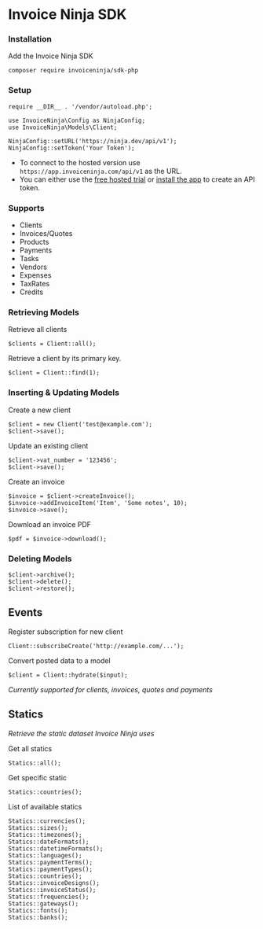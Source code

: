 # Invoice Ninja SDK

### Installation

Add the Invoice Ninja SDK

    composer require invoiceninja/sdk-php

### Setup

    require __DIR__ . '/vendor/autoload.php';

    use InvoiceNinja\Config as NinjaConfig;
    use InvoiceNinja\Models\Client;

    NinjaConfig::setURL('https://ninja.dev/api/v1');
    NinjaConfig::setToken('Your Token');

- To connect to the hosted version use `https://app.invoiceninja.com/api/v1` as the URL.
- You can either use the [free hosted trial](https://app.invoiceninja.com/invoice_now?sign_up=true&redirect_to=/settings/api_tokens) or [install the app](https://www.invoiceninja.com/self-host/) to create an API token.

### Supports

- Clients
- Invoices/Quotes
- Products
- Payments
- Tasks
- Vendors
- Expenses
- TaxRates
- Credits

### Retrieving Models

Retrieve all clients

    $clients = Client::all();

Retrieve a client by its primary key.

    $client = Client::find(1);

### Inserting & Updating Models

Create a new client

    $client = new Client('test@example.com');
    $client->save();

Update an existing client

    $client->vat_number = '123456';
    $client->save();

Create an invoice

    $invoice = $client->createInvoice();
    $invoice->addInvoiceItem('Item', 'Some notes', 10);
    $invoice->save();

Download an invoice PDF

    $pdf = $invoice->download();

### Deleting Models

    $client->archive();
    $client->delete();
    $client->restore();

## Events

Register subscription for new client

    Client::subscribeCreate('http://example.com/...');

Convert posted data to a model

    $client = Client::hydrate($input);

*Currently supported for clients, invoices, quotes and payments*

## Statics

*Retrieve the static dataset Invoice Ninja uses*

Get all statics

    Statics::all();

Get specific static

    Statics::countries();

List of available statics

    Statics::currencies();
    Statics::sizes();
    Statics::timezones();
    Statics::dateFormats();
    Statics::datetimeFormats();
    Statics::languages();
    Statics::paymentTerms();
    Statics::paymentTypes();
    Statics::countries();
    Statics::invoiceDesigns();
    Statics::invoiceStatus();
    Statics::frequencies();
    Statics::gateways();
    Statics::fonts();
    Statics::banks();
